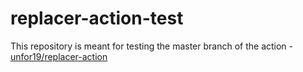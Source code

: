 # replacer-action-test

This repository is meant for testing the master branch of the action - [unfor19/replacer-action](https://github.com/marketplace/actions/replacer-action)
